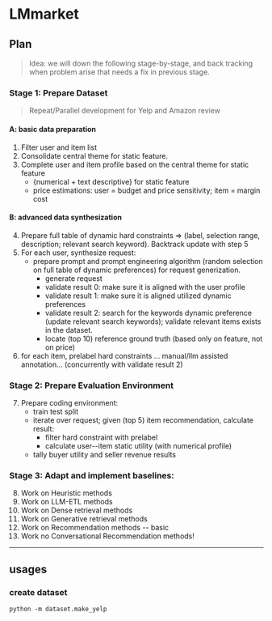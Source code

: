 # LMmarket


## Plan

> Idea: we will down the following stage-by-stage, and back tracking when problem arise that needs a fix in previous stage.

### Stage 1: Prepare Dataset

> Repeat/Parallel development for Yelp and Amazon review

#### A: basic data preparation
1. Filter user and item list
2. Consolidate central theme for static feature.
3. Complete user and item profile based on the central theme for static feature
    - {numerical + text descriptive} for static feature
    - price estimations: user = budget and price sensitivity; item = margin cost

#### B: advanced data synthesization
4. Prepare full table of dynamic hard constraints => (label, selection range, description; relevant search keyword). Backtrack update with step 5
5. For each user, synthesize request:
    - prepare prompt and prompt engineering algorithm (random selection on full table of dynamic preferences) for request generization.
        - generate request
        - validate result 0: make sure it is aligned with the user profile
        - validate result 1: make sure it is aligned utilized dynamic preferences
        - validate result 2: search for the keywords dynamic preference (update relevant search keywords); validate relevant items exists in the dataset.
        - locate (top 10) reference ground truth (based only on feature, not on price)
6. for each item, prelabel hard constraints ... manual/llm assisted annotation... (concurrently with validate result 2)


### Stage 2: Prepare Evaluation Environment
7. Prepare coding environment:
    - train test split
    - iterate over request; given (top 5) item recommendation, calculate result:
        - filter hard constraint with prelabel
        - calculate user--item static utility (with numerical profile)
    - tally buyer utility and seller revenue results

### Stage 3: Adapt and implement baselines:
8. Work on Heuristic methods
8. Work on LLM-ETL methods
9. Work on Dense retrieval methods
10. Work on Generative retrieval methods
11. Work on Recommendation methods -- basic
12. Work no Conversational Recommendation methods!


------

## usages

### create dataset
`python -m dataset.make_yelp`
